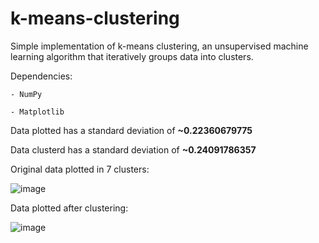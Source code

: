# k-means-clustering

Simple implementation of k-means clustering, an unsupervised machine learning algorithm that iteratively groups data into clusters. 

Dependencies:

    - NumPy
    
    - Matplotlib

Data plotted has a standard deviation of **~0.22360679775**

Data clusterd has a standard deviation of **~0.24091786357**

Original data plotted in 7 clusters:


![image](https://user-images.githubusercontent.com/85080576/146835060-45e5e34d-ed8e-43dc-977e-f6df0bad9f4d.png)

Data plotted after clustering:

![image](https://user-images.githubusercontent.com/85080576/146835029-a0719318-8073-4577-9a46-47cc3a42969b.png)

